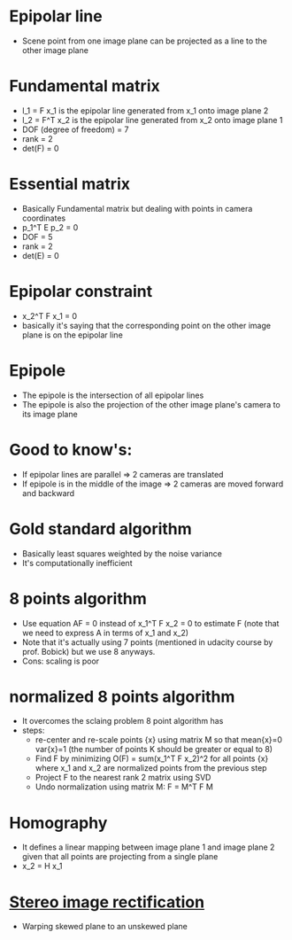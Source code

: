 # Epipolar line
* Scene point from one image plane can be projected as a line to the other image plane

# Fundamental matrix
* l_1 = F x_1 is the epipolar line generated from x_1 onto image plane 2
* l_2 = F^T x_2 is the epipolar line generated from x_2 onto  image plane 1
* DOF (degree of freedom) = 7
* rank = 2
* det(F) = 0

# Essential matrix
* Basically Fundamental matrix but dealing with points in camera coordinates
* p_1^T E p_2 = 0
* DOF = 5
* rank = 2
* det(E) = 0

# Epipolar constraint
* x_2^T F x_1 = 0
* basically it's saying that the corresponding point on the other image plane is on the epipolar line

# Epipole
* The epipole is the intersection of all epipolar lines
* The epipole is also the projection of the other image plane's camera to its image plane

# Good to know's:
* If epipolar lines are parallel => 2 cameras are translated
* If epipole is in the middle of the image => 2 cameras are moved forward and backward

# Gold standard algorithm
* Basically least squares weighted by the noise variance
* It's computationally inefficient

# 8 points algorithm
* Use equation AF = 0 instead of x_1^T F x_2 = 0 to estimate F (note that we need to express A in terms of x_1 and x_2)
* Note that it's actually using 7 points (mentioned in udacity course by prof. Bobick) but we use 8 anyways.
* Cons: scaling is poor

# normalized 8 points algorithm
* It overcomes the sclaing problem 8 point algorithm has
* steps:
	* re-center and re-scale points {x} using matrix M so that mean{x}=0 var{x}=1 (the number of points K should be greater or equal to 8)
	* Find F by minimizing O(F) = sum(x_1^T F x_2)^2 for all points {x} where x_1 and x_2 are normalized points from the previous step
	* Project F to the nearest rank 2 matrix using SVD
	* Undo normalization using matrix M: F = M^T F M

# Homography
* It defines a linear mapping between image plane 1 and image plane 2 given that all points are projecting from a single plane
* x_2 = H x_1

# [Stereo image rectification](https://www.youtube.com/watch?time_continue=177&v=1AsCPRpCvxU)
* Warping skewed plane to an unskewed plane 


